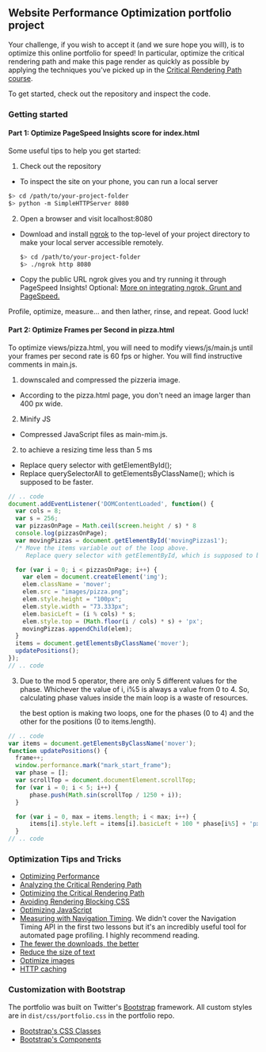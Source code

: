 ## Website Performance Optimization portfolio project

Your challenge, if you wish to accept it (and we sure hope you will), is to optimize this online portfolio for speed! In particular, optimize the critical rendering path and make this page render as quickly as possible by applying the techniques you've picked up in the [Critical Rendering Path course](https://www.udacity.com/course/ud884).

To get started, check out the repository and inspect the code.

### Getting started

#### Part 1: Optimize PageSpeed Insights score for index.html

Some useful tips to help you get started:

1. Check out the repository
-  To inspect the site on your phone, you can run a local server

  ```bash
  $> cd /path/to/your-project-folder
  $> python -m SimpleHTTPServer 8080
  ```

2. Open a browser and visit localhost:8080
- Download and install [ngrok](https://ngrok.com/) to the top-level of your project directory to make your local server accessible remotely.

  ``` bash
  $> cd /path/to/your-project-folder
  $> ./ngrok http 8080
  ```

- Copy the public URL ngrok gives you and try running it through PageSpeed Insights! Optional: [More on integrating ngrok, Grunt and PageSpeed.](http://www.jamescryer.com/2014/06/12/grunt-pagespeed-and-ngrok-locally-testing/)

Profile, optimize, measure... and then lather, rinse, and repeat. Good luck!

#### Part 2: Optimize Frames per Second in pizza.html

To optimize views/pizza.html, you will need to modify views/js/main.js until your frames per second rate is 60 fps or higher. You will find instructive comments in main.js.

1. downscaled and compressed the pizzeria image.
  - According to the pizza.html page, you don't need an image larger than 400 px wide.

2. Minify JS
  - Compressed JavaScript files as main-mim.js.

2. to achieve a resizing time less than 5 ms
  - Replace query selector with getElementById();
  - Replace querySelectorAll to getElementsByClassName();
  which is supposed to be faster.

```js
// .. code
document.addEventListener('DOMContentLoaded', function() {
  var cols = 8;
  var s = 256;
  var pizzasOnPage = Math.ceil(screen.height / s) * 8
  console.log(pizzasOnPage);
  var movingPizzas = document.getElementById('movingPizzas1');
  /* Move the items variable out of the loop above.
     Replace query selector with getElementById, which is supposed to be faster. */

  for (var i = 0; i < pizzasOnPage; i++) {
    var elem = document.createElement('img');
    elem.className = 'mover';
    elem.src = "images/pizza.png";
    elem.style.height = "100px";
    elem.style.width = "73.333px";
    elem.basicLeft = (i % cols) * s;
    elem.style.top = (Math.floor(i / cols) * s) + 'px';
    movingPizzas.appendChild(elem);
  }
  items = document.getElementsByClassName('mover');
  updatePositions();
});
// .. code
```

3. Due to the mod 5 operator, there are only 5 different values for the phase. Whichever the value of i, i%5 is always a value from 0 to 4. So, calculating phase values inside the main loop is a waste of resources.

   the best option is making two loops, one for the phases (0 to 4) and the other for the positions (0 to items.length).


```js
// .. code
var items = document.getElementsByClassName('mover');
function updatePositions() {
  frame++;
  window.performance.mark("mark_start_frame");
  var phase = [];
  var scrollTop = document.documentElement.scrollTop;
  for (var i = 0; i < 5; i++) {
      phase.push(Math.sin(scrollTop / 1250 + i));
  }

  for (var i = 0, max = items.length; i < max; i++) {
      items[i].style.left = items[i].basicLeft + 100 * phase[i%5] + 'px';
  }
// .. code
```

### Optimization Tips and Tricks
* [Optimizing Performance](https://developers.google.com/web/fundamentals/performance/ "web performance")
* [Analyzing the Critical Rendering Path](https://developers.google.com/web/fundamentals/performance/critical-rendering-path/analyzing-crp.html "analyzing crp")
* [Optimizing the Critical Rendering Path](https://developers.google.com/web/fundamentals/performance/critical-rendering-path/optimizing-critical-rendering-path.html "optimize the crp!")
* [Avoiding Rendering Blocking CSS](https://developers.google.com/web/fundamentals/performance/critical-rendering-path/render-blocking-css.html "render blocking css")
* [Optimizing JavaScript](https://developers.google.com/web/fundamentals/performance/critical-rendering-path/adding-interactivity-with-javascript.html "javascript")
* [Measuring with Navigation Timing](https://developers.google.com/web/fundamentals/performance/critical-rendering-path/measure-crp.html "nav timing api"). We didn't cover the Navigation Timing API in the first two lessons but it's an incredibly useful tool for automated page profiling. I highly recommend reading.
* <a href="https://developers.google.com/web/fundamentals/performance/optimizing-content-efficiency/eliminate-downloads.html">The fewer the downloads, the better</a>
* <a href="https://developers.google.com/web/fundamentals/performance/optimizing-content-efficiency/optimize-encoding-and-transfer.html">Reduce the size of text</a>
* <a href="https://developers.google.com/web/fundamentals/performance/optimizing-content-efficiency/image-optimization.html">Optimize images</a>
* <a href="https://developers.google.com/web/fundamentals/performance/optimizing-content-efficiency/http-caching.html">HTTP caching</a>

### Customization with Bootstrap
The portfolio was built on Twitter's <a href="http://getbootstrap.com/">Bootstrap</a> framework. All custom styles are in `dist/css/portfolio.css` in the portfolio repo.

* <a href="http://getbootstrap.com/css/">Bootstrap's CSS Classes</a>
* <a href="http://getbootstrap.com/components/">Bootstrap's Components</a>
